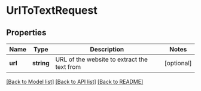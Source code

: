 # UrlToTextRequest

## Properties
Name | Type | Description | Notes
------------ | ------------- | ------------- | -------------
**url** | **string** | URL of the website to extract the text from | [optional] 

[[Back to Model list]](../README.md#documentation-for-models) [[Back to API list]](../README.md#documentation-for-api-endpoints) [[Back to README]](../README.md)


